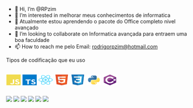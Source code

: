 - 👋 Hi, I’m @RPzim
- 👀 I’m interested in  melhorar meus conhecimentos de informatica
- 🌱  Atualmente estou aprendendo  o pacote do Office completo nivel avançado
- 💞️ I’m looking to collaborate on  Informatica avançada para entraem uma boa faculdade
- 📫 How to reach me  pelo Email: rodrigorpzim@hotmail.com

<!---
RPzim/RPzim is a ✨ special ✨ repository because its `README.md` (this file) appears on your GitHub profile.
You can click the Preview link to take a look at your changes.
--->

Tipos de codificação  que eu uso

<div style="display: inline_block"><br>
  <img align="center" alt="Rafa-Js" height="30" width="40" src="https://raw.githubusercontent.com/devicons/devicon/master/icons/javascript/javascript-plain.svg">
  <img align="center" alt="Rafa-Ts" height="30" width="40" src="https://raw.githubusercontent.com/devicons/devicon/master/icons/typescript/typescript-plain.svg">
  <img align="center" alt="Rafa-React" height="30" width="40" src="https://raw.githubusercontent.com/devicons/devicon/master/icons/react/react-original.svg">
  <img align="center" alt="Rafa-HTML" height="30" width="40" src="https://raw.githubusercontent.com/devicons/devicon/master/icons/html5/html5-original.svg">
  <img align="center" alt="Rafa-CSS" height="30" width="40" src="https://raw.githubusercontent.com/devicons/devicon/master/icons/css3/css3-original.svg">
  <img align="center" alt="Rafa-Python" height="30" width="40" src="https://raw.githubusercontent.com/devicons/devicon/master/icons/python/python-original.svg">
  <img align="center" alt="Rafa-Csharp" height="30" width="40" src="https://raw.githubusercontent.com/devicons/devicon/master/icons/csharp/csharp-original.svg">
</div>
  
  ##
 
<div> 
  <a href="https://github.com/RPzim" target="_blank"><img src="Aqui seu texto" target="_blank"></a>
  <a href="Aqui seu texto" target="_blank"><img src="Aqui seu texto" target="_blank"></a>
 	<a href="Aqui seu texto" target="_blank"><img src="Aqui seu textoe" target="_blank"></a>
 <a href="Aqui seu texto" target="_blank"><img src="Aqui seu texto" target="_blank"></a> 
  <a href = "Aqui seu texto"><img src="Aqui seu texto" target="_blank"></a>
  <a href="Aqui seu texto" target="_blank"><img src="Aqui seu texto" target="_blank"></a> 
  
</div>
